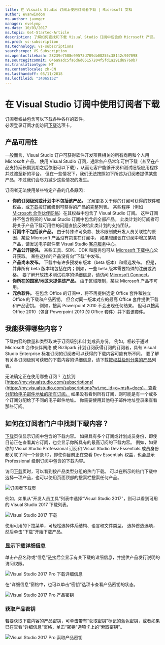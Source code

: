 ```yaml
---
title: 在 Visuals Studio 订阅上使用订阅者下载 | Microsoft 文档
author: evanwindom
ms.author: jaunger
manager: evelynp
ms.date: 10/03/2017
ms.topic: Get-Started-Article
description: 了解如何查找和下载 Visual Studio 订阅中包含的 Microsoft 产品。
ms.prod: vs-subscription
ms.technology: vs-subscriptions
searchscope: VS Subscription
ms.openlocfilehash: 28239e7588e99573d709db08255c38142c907098
ms.sourcegitcommit: 046a9adc5fa6d6d05157204f5fd1a291d89760b7
ms.translationtype: HT
ms.contentlocale: zh-CN
ms.lasthandoff: 05/11/2018
ms.locfileid: "34065152"
---
```

# <a name="using-subscriber-downloads-in-visual-studio-subscriptions"></a>在 Visual Studio 订阅中使用订阅者下载
订阅者权益包含可以下载各种各样的软件。  
必须登录订阅才能访问[下载](https://my.visualstudio.com/downloads?wt.mc_id=o~msft~docs)选项卡。 

## <a name="product-availability"></a>产品可用性
一般而言，Visual Studio 订户可获得软件开发项目相关的所有商用和个人用 Microsoft 产品。 使用 Visual Studio 订阅，通常各产品常年可供下载（甚至在产品支持延长期到期之后依旧可以下载），从而让客户能够开发和测试旧版应用程序并过渡至新的平台。 但在一些情况下，我们无法按照如下所述为订阅者提供某些产品，不过我们会尽力减少这些情况的发生。

订阅者无法使用某些特定产品的几条原因：

- **你的订阅级别或计划中不包括该产品。** [了解更多](https://www.visualstudio.com/vs/pricing/)关于你的订阅可获得的软件和权益，或[下载](https://download.microsoft.com/download/1/5/4/15454442-CF17-47B9-A65D-DF84EF88511B/Products_by_Benefit_Level.xlsx)按订阅级别可获得的产品的完整列表。 某些程序（例如 [Microsoft 合作伙伴网络](https://partner.microsoft.com/)）在其权益中包含了 Visual Studio 订阅。  这种订阅并不包含购买的 Visual Studio 订阅中包含的全部产品。 此类计划的订阅者可将关于产品下载可用性的问题直接反映给此类计划的支持团队。
- **订阅中不包括该产品。** 由于特殊许可条款、技术限制或开发人员关联性的原因，某些 Microsoft 产品没有包含在订阅中。 如果想建议在订阅中增加某项产品，请发送电子邮件至 Visual Studio [客户服务](https://www.visualstudio.com/subscriptions/support/)中心。
- **产品公开提供。** 某些工具、SDK、DDK 和服务包可从 [Microsoft 下载中心](https://www.microsoft.com/download)公开获取。 某些这样的产品没有向“下载”中发布。
- **产品尚未发布。**  下载中有许多预发布版本（beta 版本）和候选发布。 但是，并非所有 beta 版本均包括在内；例如，一些 beta 版本需要特殊的注册或资格。 要了解开放技术测试程序的详细信息，请访问 [Microsoft Connect](http://connect.microsoft.com/)。
- **你所在的国家/地区未提供该产品。** 由于区域限制，某些 Microsoft 产品不可用。
- **冗余软件。** 在包含 Office 的订阅中，将不再提供选定 Office 套件和独立 Office 的下载和产品密钥。 但会对同一版本对应的最高 Office 套件提供下载和产品密钥。  例如，搜索 Powerpoint 2010 不会出现任何结果。  但可以搜索 Office 2010（包含 Powerpoint 2010 的 Office 套件）并下载该套件。  

## <a name="what-do-i-get"></a>我能获得哪些内容？
下载内容的数量和类型取决于订阅级别和计划成员身份。  例如，相较于通过 Microsoft 合作伙伴网络 或 BizSpark 计划订阅获得订阅的订阅者，具有 Visual Studio Enterprise 标准订阅的订阅者可以获得的下载内容可能有所不同。  要了解有关各订阅级别可获取的下载内容的详细信息，请下载[按权益级别分类的产品](https://download.microsoft.com/download/1/5/4/15454442-CF17-47B9-A65D-DF84EF88511B/Products_by_Benefit_Level.xlsx)列表。

无法确定正在使用哪些订阅？  连接到 [https://my.visualstudio.com/subscriptions](https://my.visualstudio.com/subscriptions?wt.mc_id=o~msft~docs)，查看分配给电子邮件地址的所有订阅。 如果没有看到所有订阅，则可能是有一个或多个订阅分配给了不同的电子邮件地址。  你需要使用其他电子邮件地址登录来查看那些订阅。 

## <a name="how-do-i-find-downloads-in-the-subscriber-portal"></a>如何在订阅者门户中找到下载内容？ 
[下载](https://my.visualstudio.com/downloads/featured)页仅显示订阅中包含的下载内容。  如果具有多个订阅或计划成员身份，即使目前正在查看其它订阅，也会显示你所具有的最高订阅的下载内容。  例如，如果你的 Visual Studio Professional 订阅和 Visual Studio Dev Essentials 成员身份都关联了同一个登录 ID，即使你目前正在查看 Dev Essentials 权益，也会显示 Professional 级别订阅中包含的下载内容。  

访问[下载](https://my.visualstudio.com/downloads/featured?wt.mc_id=o~msft~docs)页时，可以看到按产品类型分组的热门下载。  可以在所示的热门下载中选择一项产品，也可以使用页面顶部的搜索栏搜索任何产品。 

![订阅者下载页](_img\subscriber-downloads\subscriber-downloads-resized.png)

例如，如果从“开发人员工具”列表中选择“Visual Studio 2017”，则可以看到可用的 Visual Studio 2017 下载列表。 

![Visual Studio 2017 下载](_img\subscriber-downloads\vs2017-new-UI.png)

使用可用的下拉菜单，可轻松选择体系结构、语言和文件类型。 选择首选选项，然后单击“下载”开始下载产品。 

### <a name="displaying-download-details"></a>显示下载详细信息
单击产品名称或“信息”链接后会显示有关下载的详细信息，并提供产品发行说明的访问权限。  

![Visual Studio 2017 Pro 下载详细信息](_img\subscriber-downloads\vs2017-pro-details.png) 

在“详细信息”窗格中，也可以单击“密钥”选项卡查看产品密钥的状态。 

![Visual Studio 2017 Pro 产品密钥](_img\subscriber-downloads\vs2017-pro-keys.png) 

### <a name="obtaining-product-keys"></a>获取产品密钥
若要获取下载内容的产品密钥，可单击带有“获取密钥”标记的蓝色密钥，或者如果已在查看“详细信息”窗格，单击“密钥”选项卡上的“索取密钥”。  

![Visual Studio 2017 Pro 索取产品密钥](_img\subscriber-downloads\vs2017-pro-claim-keys.png) 

